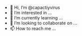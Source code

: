 - 👋 Hi, I’m @capactiyvirus
- 👀 I’m interested in ...
- 🌱 I’m currently learning ...
- 💞️ I’m looking to collaborate on ...
- 📫 How to reach me ...

<!---
capactiyvirus/capactiyvirus is a ✨ special ✨ repository because its `README.md` (this file) appears on your GitHub profile.
You can click the Preview link to take a look at your changes.
--->
